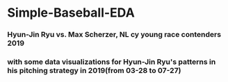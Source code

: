 # Simple-Baseball-EDA

### Hyun-Jin Ryu vs. Max Scherzer, NL cy young race contenders 2019

### with some  data visualizations for Hyun-Jin Ryu's patterns in his pitching strategy in 2019(from 03-28 to 07-27)
